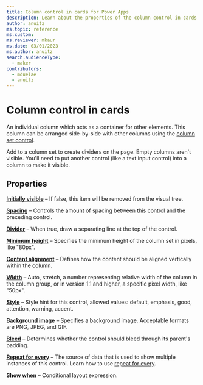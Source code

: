 ```yaml
---
title: Column control in cards for Power Apps
description: Learn about the properties of the column control in cards for Power Apps.
author: anuitz
ms.topic: reference
ms.custom: 
ms.reviewer: mkaur
ms.date: 03/01/2023
ms.author: anuitz
search.audienceType:
  - maker
contributors:
  - mduelae
  - anuitz
---
```


# Column control in cards

An individual column which acts as a container for other elements. This column can be arranged side-by-side with other columns using the [column set control](column-set.md).

Add to a column set to create dividers on the page. Empty columns aren't visible. You'll need to put another control (like a text input control) into a column to make it visible.

## Properties

**[Initially visible](control-reference.md#i)** – If false, this item will be removed from the visual tree.

**[Spacing](control-reference.md#s)** – Controls the amount of spacing between this control and the preceding control.

**[Divider](control-reference.md#d)** – When true, draw a separating line at the top of the control.

**[Minimum height](control-reference.md#m)** – Specifies the minimum height of the column set in pixels, like "80px".

**[Content alignment](control-reference.md#c)** – Defines how the content should be aligned vertically within the column.

**[Width](control-reference.md#w)** – Auto, stretch, a number representing relative width of the column in the column group, or in version 1.1 and higher, a specific pixel width, like "50px".

**[Style](control-reference.md#s)** – Style hint for this control, allowed values: default, emphasis, good, attention, warning, accent.

**[Background image](control-reference.md#b)** – Specifies a background image. Acceptable formats are PNG, JPEG, and GIF.

**[Bleed](control-reference.md#b)** – Determines whether the control should bleed through its parent's padding.

**[Repeat for every](control-reference.md#r)** – The source of data that is used to show multiple instances of this control. Learn how to use [repeat for every](control-reference.md#r).

**[Show when](control-reference.md#s)** – Conditional layout expression.
